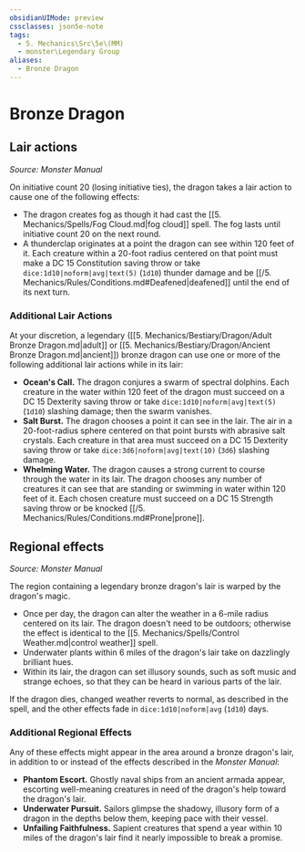 ```yaml
---
obsidianUIMode: preview
cssclasses: json5e-note
tags:
  - 5. Mechanics\Src\5e\(MM)
  - monster\Legendary Group
aliases:
  - Bronze Dragon
---
```

# Bronze Dragon

## Lair actions
_Source: Monster Manual_

On initiative count 20 (losing initiative ties), the dragon takes a lair action to cause one of the following effects:

- The dragon creates fog as though it had cast the [[5. Mechanics/Spells/Fog Cloud.md|fog cloud]] spell. The fog lasts until initiative count 20 on the next round.  
- A thunderclap originates at a point the dragon can see within 120 feet of it. Each creature within a 20-foot radius centered on that point must make a DC 15 Constitution saving throw or take `dice:1d10|noform|avg|text(5)` (`1d10`) thunder damage and be [[/5. Mechanics/Rules/Conditions.md#Deafened|deafened]] until the end of its next turn.  

### Additional Lair Actions

At your discretion, a legendary ([[5. Mechanics/Bestiary/Dragon/Adult Bronze Dragon.md|adult]] or [[5. Mechanics/Bestiary/Dragon/Ancient Bronze Dragon.md|ancient]]) bronze dragon can use one or more of the following additional lair actions while in its lair:

- **Ocean's Call.** The dragon conjures a swarm of spectral dolphins. Each creature in the water within 120 feet of the dragon must succeed on a DC 15 Dexterity saving throw or take `dice:1d10|noform|avg|text(5)` (`1d10`) slashing damage; then the swarm vanishes.  
- **Salt Burst.** The dragon chooses a point it can see in the lair. The air in a 20-foot-radius sphere centered on that point bursts with abrasive salt crystals. Each creature in that area must succeed on a DC 15 Dexterity saving throw or take `dice:3d6|noform|avg|text(10)` (`3d6`) slashing damage.  
- **Whelming Water.** The dragon causes a strong current to course through the water in its lair. The dragon chooses any number of creatures it can see that are standing or swimming in water within 120 feet of it. Each chosen creature must succeed on a DC 15 Strength saving throw or be knocked [[/5. Mechanics/Rules/Conditions.md#Prone|prone]].  

## Regional effects
_Source: Monster Manual_

The region containing a legendary bronze dragon's lair is warped by the dragon's magic.

- Once per day, the dragon can alter the weather in a 6-mile radius centered on its lair. The dragon doesn't need to be outdoors; otherwise the effect is identical to the [[5. Mechanics/Spells/Control Weather.md|control weather]] spell.  
- Underwater plants within 6 miles of the dragon's lair take on dazzlingly brilliant hues.  
- Within its lair, the dragon can set illusory sounds, such as soft music and strange echoes, so that they can be heard in various parts of the lair.  

If the dragon dies, changed weather reverts to normal, as described in the spell, and the other effects fade in `dice:1d10|noform|avg` (`1d10`) days.

### Additional Regional Effects

Any of these effects might appear in the area around a bronze dragon's lair, in addition to or instead of the effects described in the *Monster Manual*:

- **Phantom Escort.** Ghostly naval ships from an ancient armada appear, escorting well-meaning creatures in need of the dragon's help toward the dragon's lair.  
- **Underwater Pursuit.** Sailors glimpse the shadowy, illusory form of a dragon in the depths below them, keeping pace with their vessel.  
- **Unfailing Faithfulness.** Sapient creatures that spend a year within 10 miles of the dragon's lair find it nearly impossible to break a promise.
